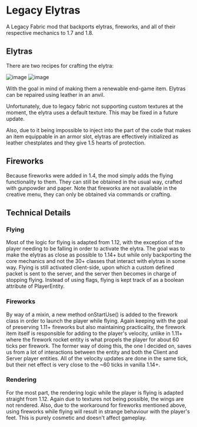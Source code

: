 # Legacy Elytras

A Legacy Fabric mod that backports elytras, fireworks, and all of their respective mechanics to 1.7 and 1.8.

## Elytras

There are two recipes for crafting the elytra:

![image](https://user-images.githubusercontent.com/95588510/156916038-a54cbdab-9658-4719-8674-04a8d1d7a7b3.png)
![image](https://user-images.githubusercontent.com/95588510/156916078-7146a04d-1874-43ea-a00e-343e1eaabb71.png)

With the goal in mind of making them a renewable end-game item. Elytras can be repaired using leather in an anvil.

Unfortunately, due to legacy fabric not supporting custom textures at the moment, the elytra uses a default texture. This may be fixed in a future update.

Also, due to it being impossible to inject into the part of the code that makes an item equippable in an armor slot, elytras are effectively initialized as leather chestplates and they give 1.5 hearts of protection.

## Fireworks

Because fireworks were added in 1.4, the mod simply adds the flying functionality to them. They can still be obtained in the usual way, crafted with gunpowder and paper. Note that fireworks are not available in the creative menu, they can only be obtained via commands or crafting.

## Technical Details

### Flying

Most of the logic for flying is adapted from 1.12, with the exception of the player needing to be falling in order to activate the elytra. The goal was to make the elytras as close as possible to 1.14+ but while only backporting the core mechanics and not the 30+ classes that interact with elytras in some way. Flying is still activated client-side, upon which a custom defined packet is sent to the server, and the server then becomes in charge of stopping flying. Instead of using flags, flying is kept track of as a boolean attribute of PlayerEntity.

### Fireworks 

By way of a mixin, a new method onStartUse() is added to the firework class in order to launch the player while flying. Again keeping with the goal of preserving 1.11+ fireworks but also maintaining practicality, the firework item itself is responsible for adding to the player's velocity, unlike in 1.11+ where the firework rocket entity is what propels the player for about 60 ticks per firework. The former way of doing this, the one I decided on, saves us from a lot of interactions between the entity and both the Client and Server player entities. All of the velocity updates are done in the same tick, but their net effect is very close to the ~60 ticks in vanilla 1.14+. 

### Rendering 

For the most part, the rendering logic while the player is flying is adapted straight from 1.12. Again due to textures not being possible, the wings are not rendered. Also, due to the workaround for fireworks mentioned above, using fireworks while flying will result in strange behaviour with the player's feet. This is purely cosmetic and doesn't affect gameplay.
